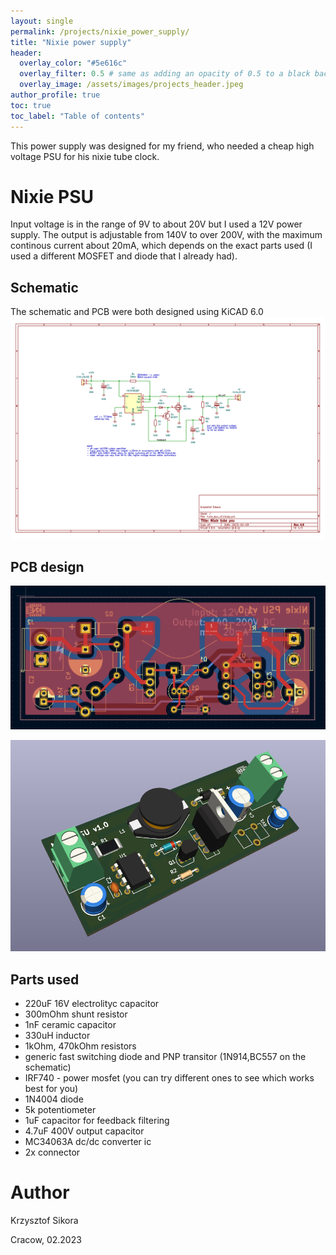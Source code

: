 ```yaml
---
layout: single
permalink: /projects/nixie_power_supply/
title: "Nixie power supply"
header:
  overlay_color: "#5e616c"
  overlay_filter: 0.5 # same as adding an opacity of 0.5 to a black background
  overlay_image: /assets/images/projects_header.jpeg
author_profile: true
toc: true
toc_label: "Table of contents"
---
```



This power supply was designed for my friend, who needed a cheap high voltage PSU for his nixie tube clock.

# Nixie PSU
Input voltage is in the range of 9V to about 20V but I used a 12V power supply. The output is adjustable from 140V to over 200V,
with the maximum continous current about 20mA, which depends on the exact parts used (I used a different MOSFET and diode that I already had).

## Schematic
The schematic and PCB were both designed using KiCAD 6.0
![schematic kicad](/assets/images/nixie_power_supply/schematic.png)

## PCB design
![PCB kicad](/assets/images/nixie_power_supply/pcb.png)


![3d view](/assets/images/nixie_power_supply/3dview.png)

## Parts used
* 220uF 16V electrolityc capacitor
* 300mOhm shunt resistor
* 1nF ceramic capacitor
* 330uH inductor
* 1kOhm, 470kOhm resistors
* generic fast switching diode and PNP transitor (1N914,BC557 on the schematic)
* IRF740 - power mosfet (you can try different ones to see which works best for you)
* 1N4004 diode
* 5k potentiometer
* 1uF capacitor for feedback filtering
* 4.7uF 400V output capacitor
* MC34063A dc/dc converter ic
* 2x connector

# Author
Krzysztof Sikora

Cracow, 02.2023